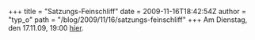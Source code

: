 +++
title = "Satzungs-Feinschliff"
date = 2009-11-16T18:42:54Z
author = "typ_o"
path = "/blog/2009/11/16/satzungs-feinschliff"
+++
Am Dienstag, den 17.11.09, 19:00
[hier](https://flipdot.org/blog/archives/47-Ab-jetzt-immer-Dienstags.html).
